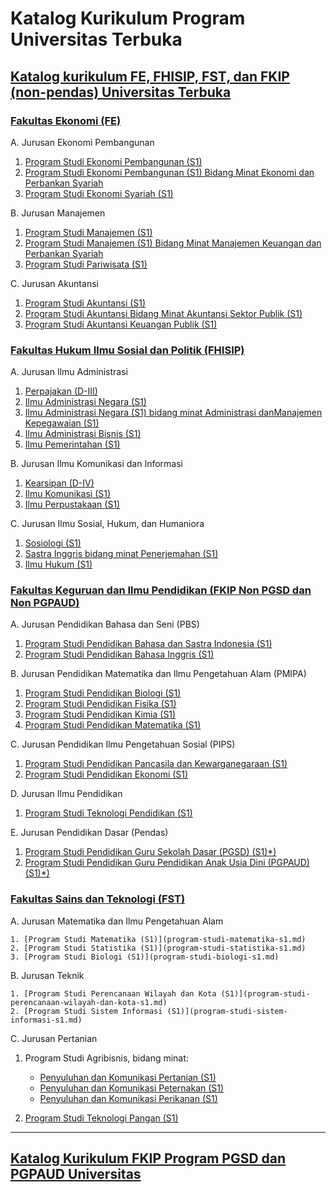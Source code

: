 # Katalog Kurikulum Program Universitas Terbuka

## [Katalog kurikulum FE, FHISIP, FST, dan FKIP (non-pendas) Universitas Terbuka](/katalog-non-pendas.md)

### [Fakultas Ekonomi (FE)](/FE/README.md)

A. Jurusan Ekonomi Pembangunan

1. [Program Studi Ekonomi Pembangunan (S1)](/FE/ekonomi-pembangunan-s1.md)
2. [Program Studi Ekonomi Pembangunan (S1) Bidang Minat Ekonomi dan Perbankan Syariah](/FE/ekonomi-pembangunan-s1-bidang-minat-ekonomi-dan-perbankan-syariah.md)
3. [Program Studi Ekonomi Syariah (S1)](/FE/ekonomi-syariah-s1.md)

B. Jurusan Manajemen

1. [Program Studi Manajemen (S1)](/FE/manajemen-s1.md)
2. [Program Studi Manajemen (S1) Bidang Minat Manajemen Keuangan dan Perbankan Syariah](/FE/manajemen-s1-bidang-minat-manajemen-keuangan-dan-perbankan-syariah.md)
3. [Program Studi Pariwisata (S1)](/FE/pariwisata-s1.md)

C. Jurusan Akuntansi

1. [Program Studi Akuntansi (S1)](/FE/akuntansi-s1.md)
2. [Program Studi Akuntansi Bidang Minat Akuntansi Sektor Publik (S1)](/FE/akuntansi-bidang-minat-akuntansi-sektor-publik-s1.md)
3. [Program Studi Akuntansi Keuangan Publik (S1)](/FE/akuntansi-keuangan-publik-s1.md)

### [Fakultas Hukum Ilmu Sosial dan Politik (FHISIP)](/FHISIP/README.md)

A. Jurusan Ilmu Administrasi

1. [Perpajakan (D-III)](/FHISIP/perpajakan-d-iii.md)
2. [Ilmu Administrasi Negara (S1)](/FHISIP/ilmu-administrasi-negara-s1.md)
3. [Ilmu Administrasi Negara (S1) bidang minat Administrasi danManajemen Kepegawaian (S1)](/FHISIP/ilmu-administrasi-negara-s1-bidang-minat-administrasi-dan-manajemen-kepegawaian-s1.md)
4. [Ilmu Administrasi Bisnis (S1)](/FHISIP/ilmu-administrasi-bisnis-s1.md)
5. [Ilmu Pemerintahan (S1)](/FHISIP/ilmu-pemerintahan-s1.md)

B. Jurusan Ilmu Komunikasi dan Informasi

1. [Kearsipan (D-IV)](/FHISIP/kearsipan-d-iv.md)
2. [Ilmu Komunikasi (S1)](/FHISIP/ilmu-komunikasi-s1.md)
3. [Ilmu Perpustakaan (S1)](/FHISIP/ilmu-perpustakaan-s1.md)

C. Jurusan Ilmu Sosial, Hukum, dan Humaniora

1. [Sosiologi (S1)](/FHISIP/sosiologi-s1.md)
2. [Sastra Inggris bidang minat Penerjemahan (S1)](/FHISIP/sastra-inggris-bidang-minat-penerjemahan-s1.md)
3. [Ilmu Hukum (S1)](/FHISIP/ilmu-hukum-s1.md)

### [Fakultas Keguruan dan Ilmu Pendidikan (FKIP Non PGSD dan Non PGPAUD)](/FKIP/README-non-pendas.md)

A. Jurusan Pendidikan Bahasa dan Seni (PBS)

1. [Program Studi Pendidikan Bahasa dan Sastra Indonesia (S1)](pendidikan-bahasa-dan-sastra-indonesia-s1.md)
2. [Program Studi Pendidikan Bahasa Inggris (S1)](pendidikan-bahasa-inggris-s1.md)

B. Jurusan Pendidikan Matematika dan Ilmu Pengetahuan Alam (PMIPA)

1. [Program Studi Pendidikan Biologi (S1)](pendidikan-biologi-s1.md)
2. [Program Studi Pendidikan Fisika (S1)](pendidikan-fisika-s1.md)
3. [Program Studi Pendidikan Kimia (S1)](pendidikan-kimia-s1.md)
4. [Program Studi Pendidikan Matematika (S1)](pendidikan-matematika-s1.md)

C. Jurusan Pendidikan Ilmu Pengetahuan Sosial (PIPS)

1. [Program Studi Pendidikan Pancasila dan Kewarganegaraan (S1)](pendidikan-pancasila-dan-kewarganegaraan-s1.md)
2. [Program Studi Pendidikan Ekonomi (S1)](pendidikan-ekonomi-s1.md)

D. Jurusan Ilmu Pendidikan

1. [Program Studi Teknologi Pendidikan (S1)](program-studi-teknologi-pendidikan-s1.md)

E. Jurusan Pendidikan Dasar (Pendas)

1. [Program Studi Pendidikan Guru Sekolah Dasar (PGSD) (S1)*)](pendidikan-guru-sekolah-dasar-pgsd-s1.md)
2. [Program Studi Pendidikan Guru Pendidikan Anak Usia Dini (PGPAUD) (S1)*)](pendidikan-guru-pendidikan-anak-usia-dini-pgpaud-s1.md)

### [Fakultas Sains dan Teknologi (FST)](/FST/README.md)

A. Jurusan Matematika dan Ilmu Pengetahuan Alam

    1. [Program Studi Matematika (S1)](program-studi-matematika-s1.md)
    2. [Program Studi Statistika (S1)](program-studi-statistika-s1.md)
    3. [Program Studi Biologi (S1)](program-studi-biologi-s1.md)

B. Jurusan Teknik

    1. [Program Studi Perencanaan Wilayah dan Kota (S1)](program-studi-perencanaan-wilayah-dan-kota-s1.md)
    2. [Program Studi Sistem Informasi (S1)](program-studi-sistem-informasi-s1.md)

C. Jurusan Pertanian

1. Program Studi Agribisnis, bidang minat:

    - [Penyuluhan dan Komunikasi Pertanian (S1)](penyuluhan-dan-komunikasi-pertanian-s1.md)
    - [Penyuluhan dan Komunikasi Peternakan (S1)](penyuluhan-dan-komunikasi-peternakan-s1.md)
    - [Penyuluhan dan Komunikasi Perikanan (S1)](penyuluhan-dan-komunikasi-perikanan-s1.md)

2. [Program Studi Teknologi Pangan (S1)](program-studi-teknologi-pangan-s1.md)

***

## [Katalog Kurikulum FKIP Program PGSD dan PGPAUD Universitas](/katalog-pendas.md)
